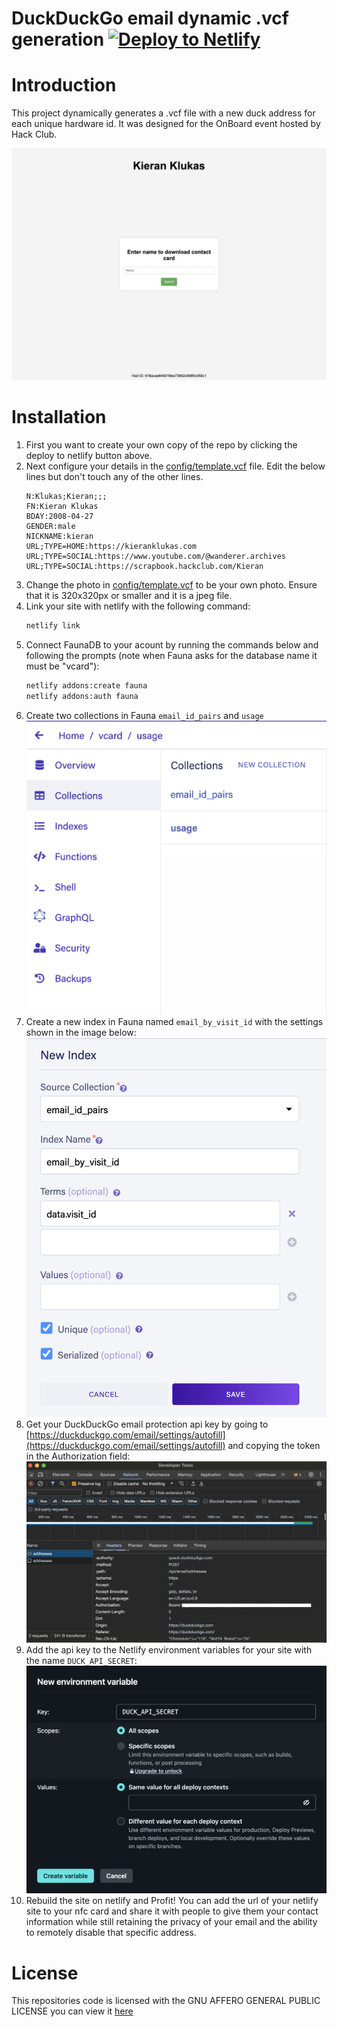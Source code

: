 # DuckDuckGo email dynamic .vcf generation [![Deploy to Netlify](https://www.netlify.com/img/deploy/button.svg)](https://app.netlify.com/start/deploy?repository=https://github.com/kcoderhtml/ddg-vcf)

# Introduction
This project dynamically generates a .vcf file with a new duck address for each unique hardware id. It was designed for the OnBoard event hosted by Hack Club.

![screenshot of webapp](assets/screenshot.jpeg)

# Installation

1. First you want to create your own copy of the repo by clicking the deploy to netlify button above.
3. Next configure your details in the [config/template.vcf](config/template.vcf) file. Edit the below lines but don't touch any of the other lines.
    ```vcf
    N:Klukas;Kieran;;;
    FN:Kieran Klukas
    BDAY:2008-04-27
    GENDER:male
    NICKNAME:kieran
    URL;TYPE=HOME:https://kieranklukas.com
    URL;TYPE=SOCIAL:https://www.youtube.com/@wanderer.archives
    URL;TYPE=SOCIAL:https://scrapbook.hackclub.com/Kieran
    ```
4. Change the photo in [config/template.vcf](config/photo.jpeg) to be your own photo. Ensure that it is 320x320px or smaller and it is a jpeg file.
5. Link your site with netlify with the following command:
    ```bash
    netlify link
    ```
6. Connect FaunaDB to your acount by running the commands below and following the prompts (note when Fauna asks for the database name it must be "vcard"):
    ```bash
    netlify addons:create fauna
    netlify addons:auth fauna
    ```
7. Create two collections in Fauna `email_id_pairs` and `usage`
    ![photo of Fauna dashboard](assets/fauna_collections.png)
8. Create a new index in Fauna named `email_by_visit_id` with the settings shown in the image below:
    ![photo of Fauna index creation](assets/fauna_index.png)
9. Get your DuckDuckGo email protection api key by going to [https://duckduckgo.com/email/settings/autofill](https://duckduckgo.com/email/settings/autofill) and copying the token in the Authorization field:
    ![photo of network inspector](assets/ddg_api_key.png)
10. Add the api key to the Netlify environment variables for your site with the name `DUCK_API_SECRET`:
    ![netlify environment variable creation](assets/netlify_environment_variables.png)
11. Rebuild the site on netlify and Profit! You can add the url of your netlify site to your nfc card and share it with people to give them your contact information while still retaining the privacy of your email and the ability to remotely disable that specific address.

# License
This repositories code is licensed with the GNU AFFERO GENERAL PUBLIC LICENSE you can view it [here](LICENSE.md)
